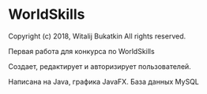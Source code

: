 # WorldSkills

Copyright (c) 2018, Witalij Bukatkin
All rights reserved.

Первая работа для конкурса по WorldSkills

Создает, редактирует и авторизирует пользователей.

Написана на Java, графика JavaFX. База данных MySQL
